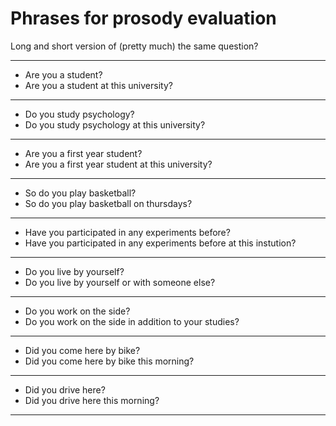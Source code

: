 # Phrases for prosody evaluation


Long and short version of (pretty much) the same question?


----------------------
* Are you a student?
* Are you a student at this university?
----------------------

* Do you study psychology? 
* Do you study psychology at this university?
----------------------

* Are you a first year student? 
* Are you a first year student at this university?
----------------------

* So do you play basketball? 
* So do you play basketball on thursdays?
----------------------

* Have you participated in any experiments before? 
* Have you participated in any experiments before at this instution?
----------------------

* Do you live by yourself? 
* Do you live by yourself or with someone else?
----------------------

* Do you work on the side? 
* Do you work on the side in addition to your studies?
----------------------

* Did you come here by bike?
* Did you come here by bike this morning?
----------------------

* Did you drive here?
* Did you drive here this morning?
----------------------
